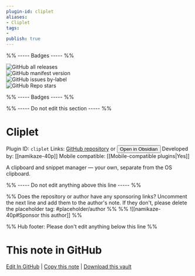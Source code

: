 ```yaml
---
plugin-id: cliplet
aliases:
- Cliplet
tags: 
- 
publish: true
---
```


%% ----- Badges ----- %%

![GitHub all releases](https://img.shields.io/github/downloads/namikaze-40p/obsidian-cliplet/total?color=573E7A&logo=github&style=for-the-badge)   
![GitHub manifest version](https://img.shields.io/github/manifest-json/v/namikaze-40p/obsidian-cliplet?color=573E7A&logo=github&style=for-the-badge)   
![GitHub issues by-label](https://img.shields.io/github/issues/namikaze-40p/obsidian-cliplet/help%20wanted?color=573E7A&logo=github&style=for-the-badge)   
![GitHub Repo stars](https://img.shields.io/github/stars/namikaze-40p/obsidian-cliplet?color=573E7A&logo=github&style=for-the-badge)

%% ----- Badges ----- %%

%% ----- Do not edit this section ----- %%

# Cliplet

Plugin ID: `cliplet`
Links: [GitHub repository](https://github.com/namikaze-40p/obsidian-cliplet) or [<button id=HH>Open in Obsidian</button>](obsidian://show-plugin?id=cliplet)
Developed by: [[namikaze-40p]]
Mobile compatible: [[Mobile-compatible plugins|Yes]]

A clipboard and snippet manager — your own, separate from the OS clipboard.

%% ----- Do not edit anything above this line ----- %% 

%% Does the repository or author have any sponsoring links? Uncomment the next line and add them to the author's note. If they don't, please delete the placeholder tag: #placeholder/author %%
%% ![[namikaze-40p#Sponsor this author]] %%

%% Hub footer: Please don't edit anything below this line %%

# This note in GitHub

<span class="git-footer">[Edit In GitHub](https://github.dev/obsidian-community/obsidian-hub/blob/main/02%20-%20Community%20Expansions/02.05%20All%20Community%20Expansions/Plugins/cliplet.md "git-hub-edit-note") | [Copy this note](https://raw.githubusercontent.com/obsidian-community/obsidian-hub/main/02%20-%20Community%20Expansions/02.05%20All%20Community%20Expansions/Plugins/cliplet.md "git-hub-copy-note") | [Download this vault](https://github.com/obsidian-community/obsidian-hub/archive/refs/heads/main.zip "git-hub-download-vault") </span>
